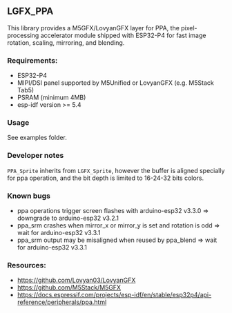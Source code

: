 ## LGFX_PPA

This library provides a M5GFX/LovyanGFX layer for PPA, the pixel-processing accelerator module shipped with ESP32-P4 for fast image rotation, scaling, mirroring, and blending.

### Requirements:

- ESP32-P4
- MIPI/DSI panel supported by M5Unified or LovyanGFX (e.g. M5Stack Tab5)
- PSRAM (minimum 4MB)
- esp-idf version >= 5.4

### Usage

See examples folder.


### Developer notes

`PPA_Sprite` inherits from `LGFX_Sprite`, however the buffer is aligned specially for ppa operation, and the bit depth is limited to 16-24-32 bits colors.


### Known bugs

- ppa operations trigger screen flashes with arduino-esp32 v3.3.0 => downgrade to arduino-esp32 v3.2.1
- ppa_srm crashes when mirror_x or mirror_y is set and rotation is odd => wait for arduino-esp32 v3.3.1
- ppa_srm output may be misaligned when reused by ppa_blend => wait for arduino-esp32 v3.3.1

### Resources:

- https://github.com/Lovyan03/LovyanGFX
- https://github.com/M5Stack/M5GFX
- https://docs.espressif.com/projects/esp-idf/en/stable/esp32p4/api-reference/peripherals/ppa.html
